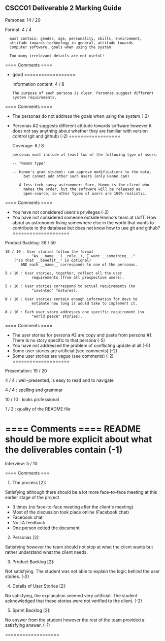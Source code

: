 CSCC01 Deliverable 2 Marking Guide
-----------------------------------

Personas:  14 / 20

  Format: 4 / 4

      must contain: gender, age, personality, skills, environment,
      attitude towards technology in general, attitude towards
      computer software, goals when using the system

      Too many irrelevant details are not useful!

==== Comments ====
- good
==================

  Information content:  4 / 8

      The purpose of each persona is clear. Personas suggest different
      system requirements.

==== Comments ====
- The personas do not address the goals when using the system (-2)
- Personas #2 suggests different attitude towards software however it does not say anything about whether they are familiar with version control (git and github) (-2)
==================

  Coverage: 6 / 8

      personas must include at least two of the following type of users:

      -- "Hanno type"

      -- Hanno's grad student: can approve modifications to the data,
           but cannot add other such users (only Hanno can)

      -- A less tech-savvy astronomer: Sure, Hanno is the client who
           makes the order, but the software will be released as
           open-source, so other types of users are 100% realistic.

==== Comments ====
- You have not considered users's privileges (-2)
- You have not considered someone outside Hanno's team at UofT.
How about an astronomer living somewhere else in the world  that wants to contribute to the database but does not know how to use git and github?
====================

Product Backlog:  36 / 50

    10 / 10 : User stories follow the format
                "As __name__ (__role__), I want __something__."
		("so that __benefit__" is optional)
	       AND each __name__ corresponds to one of the personas.

    5 / 10 : User stories, together, reflect all the user
    	        requirements (from all prospective users).

    5 / 10 : User stories correspond to actual requirements (no
    	        "invented" features).

    8 / 10 : User stories contain enough information for devs to
                estimate how long it would take to implement it.

    8 / 10 : Each user story addresses one specific requirement (no
                "world peace" stories).

==== Comments ====
- The user stories for persona #2 are copy and paste from persona #1. There is no story specific to that persona (-5)
- You have not addressed the problem of conflicting update at all (-5)
- Some user stories are artificial (see comments) (-2)
- Some user stories are vague (see comments) (-2)
====================

Presentation:  19 / 20

  4 / 4 : well-presented, is easy to read and to navigate

  4 / 4 : spelling and grammar

  10 / 10 : looks professional

  1 / 2 : quality of the README file

==== Comments ====
README should be more explicit about what the deliverables contain (-1)
===================

Interview: 5 / 10

==== Comments ===

1) The process [2]:

Satisfying although there should be a lot more face-to-face meeting at this earlier stage of the project
- 3 times (no face-to-face meeting after the client's meeting)
- Most of the discussion took place online (Facebook chat)
- Facebook chat
- No TA feedback
- One person edited the document

2) Personas [2]:

Satisfying however the team should not stop at what the client wants but rather understand what the client needs.

3) Product Backlog [2]:

Not satisfying. The student was not able to explain the logic behind the user stories. (-2)

4) Details of User Stories [2]:

No satisfying, the explanation seemed very artificial. The student acknowledged that these stories were not verified to the client. (-2)

5) Sprint Backlog [2]:

No answer from the student however the rest of the team provided a satisfying answer. (-1)

===================
